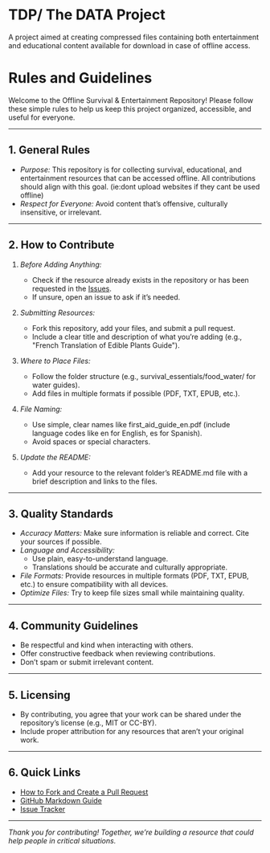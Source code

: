 # TDP/ The DATA Project
A project aimed at creating compressed files containing both entertainment and educational content available for download in case of offline access.

# Rules and Guidelines

Welcome to the Offline Survival & Entertainment Repository! Please follow these simple rules to help us keep this project organized, accessible, and useful for everyone.

---

## 1. General Rules
- *Purpose:* This repository is for collecting survival, educational, and entertainment resources that can be accessed offline. All contributions should align with this goal. (ie:dont upload websites if they cant be used offline)  
- *Respect for Everyone:* Avoid content that’s offensive, culturally insensitive, or irrelevant.

---

## 2. How to Contribute
1. *Before Adding Anything:*
   - Check if the resource already exists in the repository or has been requested in the [Issues](https://github.com/username/project-name/issues).
   - If unsure, open an issue to ask if it’s needed.
   
2. *Submitting Resources:*
   - Fork this repository, add your files, and submit a pull request.
   - Include a clear title and description of what you’re adding (e.g., "French Translation of Edible Plants Guide").

3. *Where to Place Files:*
   - Follow the folder structure (e.g., survival_essentials/food_water/ for water guides).
   - Add files in multiple formats if possible (PDF, TXT, EPUB, etc.).

4. *File Naming:*
   - Use simple, clear names like first_aid_guide_en.pdf (include language codes like en for English, es for Spanish).
   - Avoid spaces or special characters.

5. *Update the README:*
   - Add your resource to the relevant folder’s README.md file with a brief description and links to the files.

---

## 3. Quality Standards
- *Accuracy Matters:* Make sure information is reliable and correct. Cite your sources if possible.
- *Language and Accessibility:*
  - Use plain, easy-to-understand language.
  - Translations should be accurate and culturally appropriate.
- *File Formats:* Provide resources in multiple formats (PDF, TXT, EPUB, etc.) to ensure compatibility with all devices.
- *Optimize Files:* Try to keep file sizes small while maintaining quality.

---

## 4. Community Guidelines
- Be respectful and kind when interacting with others.
- Offer constructive feedback when reviewing contributions.
- Don’t spam or submit irrelevant content.

---

## 5. Licensing
- By contributing, you agree that your work can be shared under the repository’s license (e.g., MIT or CC-BY).  
- Include proper attribution for any resources that aren’t your original work.

---

## 6. Quick Links
- [How to Fork and Create a Pull Request](https://docs.github.com/en/get-started/quickstart/fork-a-repo)  
- [GitHub Markdown Guide](https://www.markdownguide.org/basic-syntax/)  
- [Issue Tracker](https://github.com/username/project-name/issues)  

---

*Thank you for contributing! Together, we’re building a resource that could help people in critical situations.*

